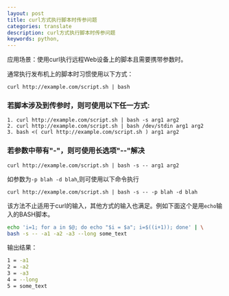 ```yaml
---
layout: post
title: curl方式执行脚本时传参问题 
categories: translate
description: curl方式执行脚本时传参问题 
keywords: python, 
---
```


应用场景：使用curl执行远程Web设备上的脚本且需要携带参数时。

通常执行发布机上的脚本时习惯使用以下方式：

```shell
curl http://example.com/script.sh | bash
```

### 若脚本涉及到传参时，则可使用以下任一方式:

```shell
1. curl http://example.com/script.sh | bash -s arg1 arg2
2. curl http://example.com/script.sh | bash /dev/stdin arg1 arg2
3. bash <( curl http://example.com/script.sh ) arg1 arg2
```

### 若参数中带有"-"，则可使用长选项"--"解决
```shell
curl http://example.com/script.sh | bash -s -- arg1 arg2
```
如参数为`-p blah -d blah`,则可使用以下命令执行
```shell
curl http://example.com/script.sh | bash -s -- -p blah -d blah
```
该方法不止适用于curl的输入，其他方式的输入也满足。例如下面这个是用`echo`输入的BASH脚本。

```Bash
echo 'i=1; for a in $@; do echo "$i = $a"; i=$((i+1)); done' | \
bash -s -- -a1 -a2 -a3 --long some_text
```

输出结果：
```Bash
1 = -a1
2 = -a2
3 = -a3
4 = --long
5 = some_text
```










